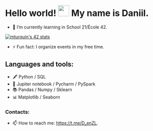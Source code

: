 # Hello world! <img src=https://user-images.githubusercontent.com/1303154/88677602-1635ba80-d120-11ea-84d8-d263ba5fc3c0.gif width="35"> My name is Daniil. 

- 🌱 I’m currently learning in School 21/École 42. 

[![mturquin's 42 stats](https://badge42.vercel.app/api/v2/cl6kuhy4x00060gl5m1kdhe11/stats?cursusId=21&coalitionId=101)](https://github.com/JaeSeoKim/badge42)

- ⚡ Fun fact: I organize events in my free time.

## Languages and tools:
- 🖋 Python / SQL
- 📒 Jupiter notebook / Pycharm / PySpark
- 📚 Pandas / Numpy / Sklearn 
- 📊 Matplotlib / Seaborn

### Contacts:
- 📫 How to reach me: https://t.me/D_enZL.

<!-- 
Here are some ideas to get you started:

- 🔭 I’m currently working on ...
- 🌱 I’m currently learning ...
- 👯 I’m looking to collaborate on ...
- 🤔 I’m looking for help with ...
- 💬 Ask me about ...
- 📫 How to reach me: ...
- 😄 Pronouns: ...
- ⚡ Fun fact: ...

[![mturquin's 42 stats](https://badge42.vercel.app/api/v2/cl1mc7bhg006309kzftm5w40f/stats?cursusId=21&coalitionId=102)](https://github.com/JaeSeoKim/badge42)-->

<!-- 
<img src="https://simpleicons.org/icons/c.svg" width="50px" alt="C" align="left">
<img src="https://simpleicons.org/icons/cplusplus.svg?color=blue" width="55px" alt="C++"></a>
<img src="https://www.python.org/static/community_logos/python-logo.png" width="200px" alt="python"></a> -->
